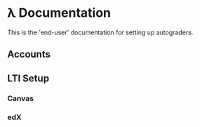 # λ Documentation

This is the 'end-user' documentation for setting up autograders.

## Accounts



## LTI Setup

### Canvas
### edX
